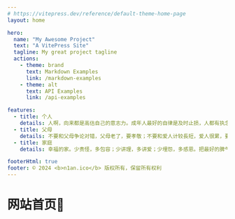 ```yaml
---
# https://vitepress.dev/reference/default-theme-home-page
layout: home

hero:
  name: "My Awesome Project"
  text: "A VitePress Site"
  tagline: My great project tagline
  actions:
    - theme: brand
      text: Markdown Examples
      link: /markdown-examples
    - theme: alt
      text: API Examples
      link: /api-examples

features:
  - title: 个人
    details: 人啊，向来都是高估自己的意志力。成年人最好的自律是及时止损，人都有执念但不可以执迷不悟。
  - title: 父母
    details: 不要和父母争论对错，父母老了，要孝敬；不要和爱人计较長短，爱人很累，要包容；不要和孩子发泄情绪，孩子还小，要教育！
  - title: 家庭
    details: 幸福的家。少责怪，多包容；少讲理，多讲爱；少埋怨，多感恩。把最好的脾气留给最亲最爱的人！

footerHtml: true
footer: © 2024 <b>n1an.ico</b> 版权所有，保留所有权利
---
```


# 网站首页:tada: <Badge type="warning" text="v2" vertical="top" />
